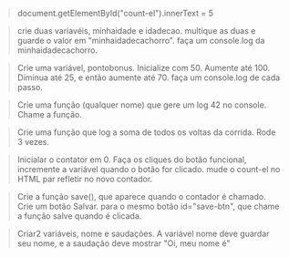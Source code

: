 >document.getElementById("count-el").innerText = 5

> crie duas variavéis, minhaidade e idadecao.
> multique as duas e guarde o valor em "minhaidadecachorro".
> faça um console.log da minhaidadecachorro.

> Crie uma variável, pontobonus. Inicialize com 50. Aumente até 100.
> Diminua até 25, e então aumente até 70.
> faça um console.log de cada passo.

> Crie uma função (qualquer nome) que gere um log 42 no console.
> Chame a função.

> Crie uma função que log a soma de todos os voltas da corrida.
> Rode 3 vezes.

> Inicialar o contator em 0.
> Faça os cliques do botão funcional, incremente a variável quando o botão for clicado.
> mude o count-el no HTML par refletir no novo contador.

> Crie a função save(), que aparece quando o contador é chamado.
> Crie um botão Salvar.
> para o mesmo botão id="save-btn", que chame a função salve quando é clicada.

> Criar2 variáveis, nome e saudações. A variável nome deve guardar seu nome, e a saudação deve mostrar "Oi, meu nome é"